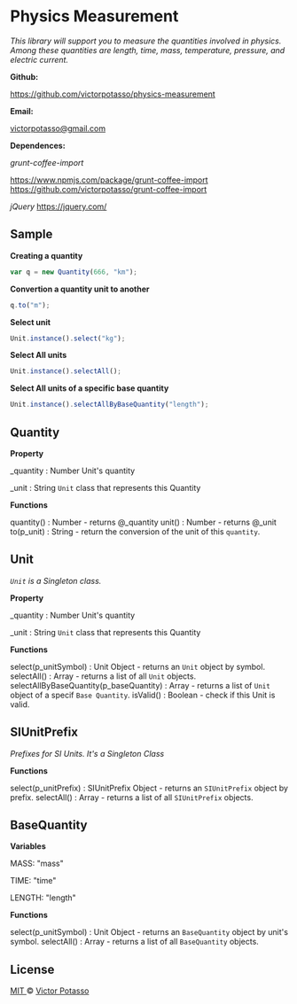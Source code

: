 Physics Measurement
==================

*This library will support you to measure the quantities involved in physics. Among these quantities are length, time, mass, temperature, pressure, and electric current.*

**Github:**

https://github.com/victorpotasso/physics-measurement

**Email:**

[victorpotasso@gmail.com](mailto:victorpotasso@gmail.com)

**Dependences:**

*grunt-coffee-import*

https://www.npmjs.com/package/grunt-coffee-import
https://github.com/victorpotasso/grunt-coffee-import

*jQuery*
https://jquery.com/

Sample
---------

**Creating a quantity**
```js
var q = new Quantity(666, "km");
```

**Convertion a quantity unit to another**
```js
q.to("m");
```

**Select unit**
```js
Unit.instance().select("kg");
```

**Select All units**
```js
Unit.instance().selectAll();
```

**Select All units of a specific base quantity**
```js
Unit.instance().selectAllByBaseQuantity("length");
```

Quantity
----------

**Property**

_quantity : Number Unit's quantity

_unit : String `Unit` class that represents this Quantity

**Functions**

quantity() : Number - returns @_quantity
unit() : Number - returns @_unit
to(p_unit) : String - return the conversion of the unit of this `quantity`.

Unit
------
*`Unit` is a Singleton class.*

**Property**

_quantity : Number Unit's quantity

_unit : String `Unit` class that represents this Quantity

**Functions**

select(p_unitSymbol) : Unit Object - returns an `Unit` object by symbol.
selectAll() : Array - returns a list of all `Unit` objects.
selectAllByBaseQuantity(p_baseQuantity) : Array - returns a list of `Unit` object of  a specif `Base Quantity`.
isValid() : Boolean - check if this Unit is valid.

SIUnitPrefix
--------------
*Prefixes for SI Units. It's a Singleton Class*

**Functions**

select(p_unitPrefix) : SIUnitPrefix Object - returns an `SIUnitPrefix` object by prefix.
selectAll() : Array - returns a list of all `SIUnitPrefix` objects.

BaseQuantity
----------------

**Variables**

MASS: "mass"

TIME: "time"

LENGTH: "length"

**Functions**

select(p_unitSymbol) : Unit Object - returns an `BaseQuantity` object by unit's symbol.
selectAll() : Array - returns a list of all `BaseQuantity` objects.

License
-------

[MIT ](https://github.com/victorpotasso/grunt-as3/blob/master/LICENSE-MIT)© [Victor Potasso](mailto:victorpotasso@gmail.com)
